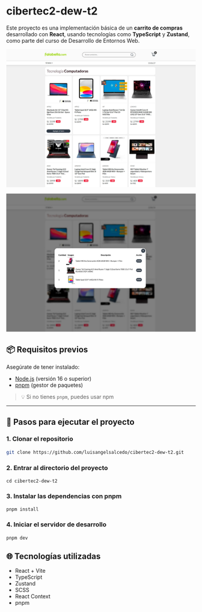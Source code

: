 # cibertec2-dew-t2

Este proyecto es una implementación básica de un **carrito de compras** desarrollado con **React**, usando tecnologías como **TypeScript** y **Zustand**, como parte del curso de Desarrollo de Entornos Web.

![Interfaz Principal](screenshots/cart-1.jpg)

![Interfaz Carrito](screenshots/cart-2.jpg)

## 📦 Requisitos previos

Asegúrate de tener instalado:

- [Node.js](https://nodejs.org/) (versión 16 o superior)
- [pnpm](https://pnpm.io/es/installation) (gestor de paquetes)

> 💡 Si no tienes `pnpm`, puedes usar npm

---

## 🔧 Pasos para ejecutar el proyecto

### 1. Clonar el repositorio

```bash
git clone https://github.com/luisangelsalcedo/cibertec2-dew-t2.git

```

### 2. Entrar al directorio del proyecto

```
cd cibertec2-dew-t2
```

### 3. Instalar las dependencias con pnpm

```
pnpm install

```

### 4. Iniciar el servidor de desarrollo

```
pnpm dev
```

## 🌐 Tecnologías utilizadas

- React + Vite
- TypeScript
- Zustand
- SCSS
- React Context
- pnpm
